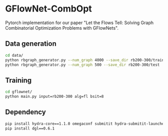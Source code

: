 # GFlowNet-CombOpt
Pytorch implementation for our paper "Let the Flows Tell: Solving Graph Combinatorial Optimization Problems with GFlowNets".

## Data generation

```bash
cd data/
python rbgraph_generator.py --num_graph 4000 --save_dir rb200-300/train
python rbgraph_generator.py --num_graph 500 --save_dir rb200-300/test  
```

## Training

```bash
cd gflownet/
python main.py input=rb200-300 alg=fl bsit=8
```

## Dependency

```bash
pip install hydra-core==1.1.0 omegaconf submitit hydra-submitit-launcher
pip install dgl==0.6.1
```